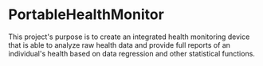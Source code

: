# PortableHealthMonitor

This project's purpose is to create an integrated health monitoring device that is able to analyze raw health data and provide full reports of an individual's health based on data regression and other statistical functions.
